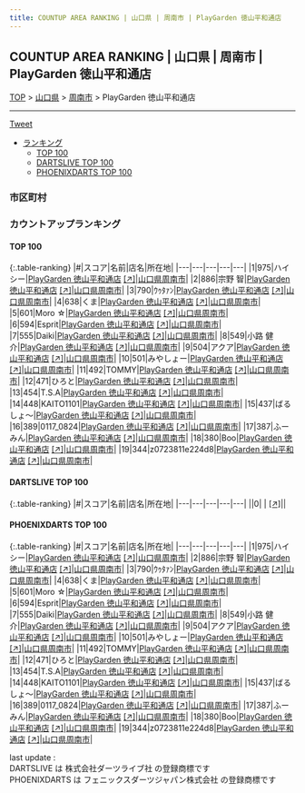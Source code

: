 ```yaml
---
title: COUNTUP AREA RANKING | 山口県 | 周南市 | PlayGarden 徳山平和通店
---
```

## COUNTUP AREA RANKING | 山口県 | 周南市 | PlayGarden 徳山平和通店

[TOP](/darts/rank/) > [山口県](/darts/rank/山口県/) > [周南市](/darts/rank/山口県/周南市/) > PlayGarden 徳山平和通店

___

<a href="https://twitter.com/share?ref_src=twsrc%5Etfw" data-text="COUNTUP AREA RANKING | 山口県周南市PlayGarden 徳山平和通店" class="twitter-share-button" data-hashtags="DARTSLIVE,PHOENIXDARTS,darts,ダーツ" data-show-count="false">Tweet</a>

* [ランキング](#カウントアップランキング)
    * [TOP 100](#top-100)
    * [DARTSLIVE TOP 100](#dartslive-top-100)
    * [PHOENIXDARTS TOP 100](#phoenixdarts-top-100)

### 市区町村

<ul>

</ul>

### カウントアップランキング

#### TOP 100



{:.table-ranking}
|#|スコア|名前|店名|所在地|
|---|---|---|---|---|
|1|975|<span class="rank-name-pd">ハイシー</span>|<a href="/darts/rank/shops/83461.html">PlayGarden 徳山平和通店</a> <a href="https://vs.phoenixdarts.com/jp/shop/shopDetailInfo/s_83461?s_seq=83461">[↗]</a>|<a href="/darts/rank/山口県/周南市">山口県周南市</a>|
|2|886|<span class="rank-name-pd"><span class="pro-icon-pd"></span>宗野 智</span>|<a href="/darts/rank/shops/83461.html">PlayGarden 徳山平和通店</a> <a href="https://vs.phoenixdarts.com/jp/shop/shopDetailInfo/s_83461?s_seq=83461">[↗]</a>|<a href="/darts/rank/山口県/周南市">山口県周南市</a>|
|3|790|<span class="rank-name-pd">ｳｩﾀｧﾝ</span>|<a href="/darts/rank/shops/83461.html">PlayGarden 徳山平和通店</a> <a href="https://vs.phoenixdarts.com/jp/shop/shopDetailInfo/s_83461?s_seq=83461">[↗]</a>|<a href="/darts/rank/山口県/周南市">山口県周南市</a>|
|4|638|<span class="rank-name-pd">くま</span>|<a href="/darts/rank/shops/83461.html">PlayGarden 徳山平和通店</a> <a href="https://vs.phoenixdarts.com/jp/shop/shopDetailInfo/s_83461?s_seq=83461">[↗]</a>|<a href="/darts/rank/山口県/周南市">山口県周南市</a>|
|5|601|<span class="rank-name-pd">Moro ☆</span>|<a href="/darts/rank/shops/83461.html">PlayGarden 徳山平和通店</a> <a href="https://vs.phoenixdarts.com/jp/shop/shopDetailInfo/s_83461?s_seq=83461">[↗]</a>|<a href="/darts/rank/山口県/周南市">山口県周南市</a>|
|6|594|<span class="rank-name-pd">Esprit</span>|<a href="/darts/rank/shops/83461.html">PlayGarden 徳山平和通店</a> <a href="https://vs.phoenixdarts.com/jp/shop/shopDetailInfo/s_83461?s_seq=83461">[↗]</a>|<a href="/darts/rank/山口県/周南市">山口県周南市</a>|
|7|555|<span class="rank-name-pd">Daiki</span>|<a href="/darts/rank/shops/83461.html">PlayGarden 徳山平和通店</a> <a href="https://vs.phoenixdarts.com/jp/shop/shopDetailInfo/s_83461?s_seq=83461">[↗]</a>|<a href="/darts/rank/山口県/周南市">山口県周南市</a>|
|8|549|<span class="rank-name-pd">小路 健介</span>|<a href="/darts/rank/shops/83461.html">PlayGarden 徳山平和通店</a> <a href="https://vs.phoenixdarts.com/jp/shop/shopDetailInfo/s_83461?s_seq=83461">[↗]</a>|<a href="/darts/rank/山口県/周南市">山口県周南市</a>|
|9|504|<span class="rank-name-pd">アクア</span>|<a href="/darts/rank/shops/83461.html">PlayGarden 徳山平和通店</a> <a href="https://vs.phoenixdarts.com/jp/shop/shopDetailInfo/s_83461?s_seq=83461">[↗]</a>|<a href="/darts/rank/山口県/周南市">山口県周南市</a>|
|10|501|<span class="rank-name-pd">みやしょー</span>|<a href="/darts/rank/shops/83461.html">PlayGarden 徳山平和通店</a> <a href="https://vs.phoenixdarts.com/jp/shop/shopDetailInfo/s_83461?s_seq=83461">[↗]</a>|<a href="/darts/rank/山口県/周南市">山口県周南市</a>|
|11|492|<span class="rank-name-pd">TOMMY</span>|<a href="/darts/rank/shops/83461.html">PlayGarden 徳山平和通店</a> <a href="https://vs.phoenixdarts.com/jp/shop/shopDetailInfo/s_83461?s_seq=83461">[↗]</a>|<a href="/darts/rank/山口県/周南市">山口県周南市</a>|
|12|471|<span class="rank-name-pd">ひろと</span>|<a href="/darts/rank/shops/83461.html">PlayGarden 徳山平和通店</a> <a href="https://vs.phoenixdarts.com/jp/shop/shopDetailInfo/s_83461?s_seq=83461">[↗]</a>|<a href="/darts/rank/山口県/周南市">山口県周南市</a>|
|13|454|<span class="rank-name-pd">T.S.A</span>|<a href="/darts/rank/shops/83461.html">PlayGarden 徳山平和通店</a> <a href="https://vs.phoenixdarts.com/jp/shop/shopDetailInfo/s_83461?s_seq=83461">[↗]</a>|<a href="/darts/rank/山口県/周南市">山口県周南市</a>|
|14|448|<span class="rank-name-pd">KAITO1101</span>|<a href="/darts/rank/shops/83461.html">PlayGarden 徳山平和通店</a> <a href="https://vs.phoenixdarts.com/jp/shop/shopDetailInfo/s_83461?s_seq=83461">[↗]</a>|<a href="/darts/rank/山口県/周南市">山口県周南市</a>|
|15|437|<span class="rank-name-pd">ばるしょ〜</span>|<a href="/darts/rank/shops/83461.html">PlayGarden 徳山平和通店</a> <a href="https://vs.phoenixdarts.com/jp/shop/shopDetailInfo/s_83461?s_seq=83461">[↗]</a>|<a href="/darts/rank/山口県/周南市">山口県周南市</a>|
|16|389|<span class="rank-name-pd">0117_0824</span>|<a href="/darts/rank/shops/83461.html">PlayGarden 徳山平和通店</a> <a href="https://vs.phoenixdarts.com/jp/shop/shopDetailInfo/s_83461?s_seq=83461">[↗]</a>|<a href="/darts/rank/山口県/周南市">山口県周南市</a>|
|17|387|<span class="rank-name-pd">ふーみん</span>|<a href="/darts/rank/shops/83461.html">PlayGarden 徳山平和通店</a> <a href="https://vs.phoenixdarts.com/jp/shop/shopDetailInfo/s_83461?s_seq=83461">[↗]</a>|<a href="/darts/rank/山口県/周南市">山口県周南市</a>|
|18|380|<span class="rank-name-pd">Boo</span>|<a href="/darts/rank/shops/83461.html">PlayGarden 徳山平和通店</a> <a href="https://vs.phoenixdarts.com/jp/shop/shopDetailInfo/s_83461?s_seq=83461">[↗]</a>|<a href="/darts/rank/山口県/周南市">山口県周南市</a>|
|19|344|<span class="rank-name-pd">z0723811e224d8</span>|<a href="/darts/rank/shops/83461.html">PlayGarden 徳山平和通店</a> <a href="https://vs.phoenixdarts.com/jp/shop/shopDetailInfo/s_83461?s_seq=83461">[↗]</a>|<a href="/darts/rank/山口県/周南市">山口県周南市</a>|


#### DARTSLIVE TOP 100



{:.table-ranking}
|#|スコア|名前|店名|所在地|
|---|---|---|---|---|
||0|<span class="rank-name-dl"> </span>|<a href="/darts/rank/shops/.html"></a> <a href="">[↗]</a>|<a href="/darts/rank//"></a>|


#### PHOENIXDARTS TOP 100



{:.table-ranking}
|#|スコア|名前|店名|所在地|
|---|---|---|---|---|
|1|975|<span class="rank-name-pd">ハイシー</span>|<a href="/darts/rank/shops/83461.html">PlayGarden 徳山平和通店</a> <a href="https://vs.phoenixdarts.com/jp/shop/shopDetailInfo/s_83461?s_seq=83461">[↗]</a>|<a href="/darts/rank/山口県/周南市">山口県周南市</a>|
|2|886|<span class="rank-name-pd"><span class="pro-icon-pd"></span>宗野 智</span>|<a href="/darts/rank/shops/83461.html">PlayGarden 徳山平和通店</a> <a href="https://vs.phoenixdarts.com/jp/shop/shopDetailInfo/s_83461?s_seq=83461">[↗]</a>|<a href="/darts/rank/山口県/周南市">山口県周南市</a>|
|3|790|<span class="rank-name-pd">ｳｩﾀｧﾝ</span>|<a href="/darts/rank/shops/83461.html">PlayGarden 徳山平和通店</a> <a href="https://vs.phoenixdarts.com/jp/shop/shopDetailInfo/s_83461?s_seq=83461">[↗]</a>|<a href="/darts/rank/山口県/周南市">山口県周南市</a>|
|4|638|<span class="rank-name-pd">くま</span>|<a href="/darts/rank/shops/83461.html">PlayGarden 徳山平和通店</a> <a href="https://vs.phoenixdarts.com/jp/shop/shopDetailInfo/s_83461?s_seq=83461">[↗]</a>|<a href="/darts/rank/山口県/周南市">山口県周南市</a>|
|5|601|<span class="rank-name-pd">Moro ☆</span>|<a href="/darts/rank/shops/83461.html">PlayGarden 徳山平和通店</a> <a href="https://vs.phoenixdarts.com/jp/shop/shopDetailInfo/s_83461?s_seq=83461">[↗]</a>|<a href="/darts/rank/山口県/周南市">山口県周南市</a>|
|6|594|<span class="rank-name-pd">Esprit</span>|<a href="/darts/rank/shops/83461.html">PlayGarden 徳山平和通店</a> <a href="https://vs.phoenixdarts.com/jp/shop/shopDetailInfo/s_83461?s_seq=83461">[↗]</a>|<a href="/darts/rank/山口県/周南市">山口県周南市</a>|
|7|555|<span class="rank-name-pd">Daiki</span>|<a href="/darts/rank/shops/83461.html">PlayGarden 徳山平和通店</a> <a href="https://vs.phoenixdarts.com/jp/shop/shopDetailInfo/s_83461?s_seq=83461">[↗]</a>|<a href="/darts/rank/山口県/周南市">山口県周南市</a>|
|8|549|<span class="rank-name-pd">小路 健介</span>|<a href="/darts/rank/shops/83461.html">PlayGarden 徳山平和通店</a> <a href="https://vs.phoenixdarts.com/jp/shop/shopDetailInfo/s_83461?s_seq=83461">[↗]</a>|<a href="/darts/rank/山口県/周南市">山口県周南市</a>|
|9|504|<span class="rank-name-pd">アクア</span>|<a href="/darts/rank/shops/83461.html">PlayGarden 徳山平和通店</a> <a href="https://vs.phoenixdarts.com/jp/shop/shopDetailInfo/s_83461?s_seq=83461">[↗]</a>|<a href="/darts/rank/山口県/周南市">山口県周南市</a>|
|10|501|<span class="rank-name-pd">みやしょー</span>|<a href="/darts/rank/shops/83461.html">PlayGarden 徳山平和通店</a> <a href="https://vs.phoenixdarts.com/jp/shop/shopDetailInfo/s_83461?s_seq=83461">[↗]</a>|<a href="/darts/rank/山口県/周南市">山口県周南市</a>|
|11|492|<span class="rank-name-pd">TOMMY</span>|<a href="/darts/rank/shops/83461.html">PlayGarden 徳山平和通店</a> <a href="https://vs.phoenixdarts.com/jp/shop/shopDetailInfo/s_83461?s_seq=83461">[↗]</a>|<a href="/darts/rank/山口県/周南市">山口県周南市</a>|
|12|471|<span class="rank-name-pd">ひろと</span>|<a href="/darts/rank/shops/83461.html">PlayGarden 徳山平和通店</a> <a href="https://vs.phoenixdarts.com/jp/shop/shopDetailInfo/s_83461?s_seq=83461">[↗]</a>|<a href="/darts/rank/山口県/周南市">山口県周南市</a>|
|13|454|<span class="rank-name-pd">T.S.A</span>|<a href="/darts/rank/shops/83461.html">PlayGarden 徳山平和通店</a> <a href="https://vs.phoenixdarts.com/jp/shop/shopDetailInfo/s_83461?s_seq=83461">[↗]</a>|<a href="/darts/rank/山口県/周南市">山口県周南市</a>|
|14|448|<span class="rank-name-pd">KAITO1101</span>|<a href="/darts/rank/shops/83461.html">PlayGarden 徳山平和通店</a> <a href="https://vs.phoenixdarts.com/jp/shop/shopDetailInfo/s_83461?s_seq=83461">[↗]</a>|<a href="/darts/rank/山口県/周南市">山口県周南市</a>|
|15|437|<span class="rank-name-pd">ばるしょ〜</span>|<a href="/darts/rank/shops/83461.html">PlayGarden 徳山平和通店</a> <a href="https://vs.phoenixdarts.com/jp/shop/shopDetailInfo/s_83461?s_seq=83461">[↗]</a>|<a href="/darts/rank/山口県/周南市">山口県周南市</a>|
|16|389|<span class="rank-name-pd">0117_0824</span>|<a href="/darts/rank/shops/83461.html">PlayGarden 徳山平和通店</a> <a href="https://vs.phoenixdarts.com/jp/shop/shopDetailInfo/s_83461?s_seq=83461">[↗]</a>|<a href="/darts/rank/山口県/周南市">山口県周南市</a>|
|17|387|<span class="rank-name-pd">ふーみん</span>|<a href="/darts/rank/shops/83461.html">PlayGarden 徳山平和通店</a> <a href="https://vs.phoenixdarts.com/jp/shop/shopDetailInfo/s_83461?s_seq=83461">[↗]</a>|<a href="/darts/rank/山口県/周南市">山口県周南市</a>|
|18|380|<span class="rank-name-pd">Boo</span>|<a href="/darts/rank/shops/83461.html">PlayGarden 徳山平和通店</a> <a href="https://vs.phoenixdarts.com/jp/shop/shopDetailInfo/s_83461?s_seq=83461">[↗]</a>|<a href="/darts/rank/山口県/周南市">山口県周南市</a>|
|19|344|<span class="rank-name-pd">z0723811e224d8</span>|<a href="/darts/rank/shops/83461.html">PlayGarden 徳山平和通店</a> <a href="https://vs.phoenixdarts.com/jp/shop/shopDetailInfo/s_83461?s_seq=83461">[↗]</a>|<a href="/darts/rank/山口県/周南市">山口県周南市</a>|


<div class="footer border-top border-gray-light mt-5 pt-3 text-right text-gray">
    last update : <span style="font-weight: italic" id="foot_last_modified"></span><br />
    DARTSLIVE は 株式会社ダーツライブ社 の登録商標です<br />
    PHOENIXDARTS は フェニックスダーツジャパン株式会社 の登録商標です<br />
</div>

<script src="https://cdnjs.cloudflare.com/ajax/libs/jquery.tablesorter/2.31.3/js/jquery.tablesorter.min.js" integrity="sha512-qzgd5cYSZcosqpzpn7zF2ZId8f/8CHmFKZ8j7mU4OUXTNRd5g+ZHBPsgKEwoqxCtdQvExE5LprwwPAgoicguNg==" crossorigin="anonymous" referrerpolicy="no-referrer"></script>
<link rel="stylesheet" href="https://cdnjs.cloudflare.com/ajax/libs/jquery.tablesorter/2.31.3/css/theme.default.min.css" integrity="sha512-wghhOJkjQX0Lh3NSWvNKeZ0ZpNn+SPVXX1Qyc9OCaogADktxrBiBdKGDoqVUOyhStvMBmJQ8ZdMHiR3wuEq8+w==" crossorigin="anonymous" referrerpolicy="no-referrer" />
<script>
$(function() {
    $(".table-ranking").tablesorter({sortList:[[0, 0]]});
    $("#foot_last_modified").text(formatDate(new Date(document.lastModified), 'yyyy-MM-dd HH:mm:ss'));
});
</script>

<script async src="https://platform.twitter.com/widgets.js" charset="utf-8"></script>